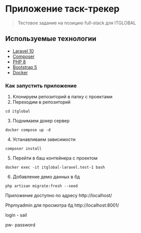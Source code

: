 # Приложение таск-трекер

>Тестовое задание на позицию full-stack для ITGLOBAL

## Используемые технологии

* [Laravel 10](https://laravel.com/docs/10.x)
* [Composer](https://getcomposer.org/)
* [PHP 8](https://www.php.net/)
* [Bootstrap 5](https://getbootstrap.com/docs/5.3/getting-started/introduction/)
* [Docker](https://www.docker.com/)

### Как запустить приложение
1. Клонируем репозиторий в папку с проектами
2. Переходим в репозиторий
```
cd itglobal
```
3. Поднимаем докер сервер
```
docker compose up -d
```
4. Устанавливаем зависимости
```
composer install
```
5. Перейти в баш контейнера с проектом
```
docker exec -it itglobal-laravel.test-1 bash
```
6. Добавление демо данных в бд
```
php artisan migrate:fresh --seed
```

Приложение доступно по адресу http://localhost/


Phpmyadmin для просмотра бд http://localhost:8001/

login - sail

pw- password
